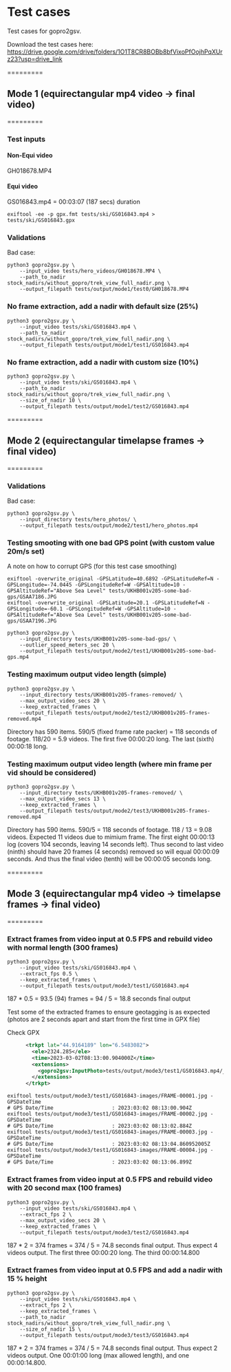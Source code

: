 # Test cases

Test cases for gopro2gsv.

Download the test cases here: https://drive.google.com/drive/folders/1O1T8CR8BOBb8bfVixoPfOojhPqXUrz23?usp=drive_link

=========

## Mode 1 (equirectangular mp4 video -> final video)

=========

### Test inputs

#### Non-Equi video

GH018678.MP4

#### Equi video

GS016843.mp4 = 00:03:07 (187 secs) duration

```shell
exiftool -ee -p gpx.fmt tests/ski/GS016843.mp4 > tests/ski/GS016843.gpx
```

### Validations

Bad case:

```shell
python3 gopro2gsv.py \
	--input_video tests/hero_videos/GH018678.MP4 \
	--path_to_nadir stock_nadirs/without_gopro/trek_view_full_nadir.png \
	--output_filepath tests/output/mode1/test0/GH018678.MP4
```

### No frame extraction, add a nadir with default size (25%)

```shell
python3 gopro2gsv.py \
	--input_video tests/ski/GS016843.mp4 \
	--path_to_nadir stock_nadirs/without_gopro/trek_view_full_nadir.png \
	--output_filepath tests/output/mode1/test1/GS016843.mp4
```

### No frame extraction, add a nadir with custom size (10%)

```shell
python3 gopro2gsv.py \
	--input_video tests/ski/GS016843.mp4 \
	--path_to_nadir stock_nadirs/without_gopro/trek_view_full_nadir.png \
	--size_of_nadir 10 \
	--output_filepath tests/output/mode1/test2/GS016843.mp4
```

=========

## Mode 2 (equirectangular timelapse frames -> final video)

=========

### Validations

Bad case:

```shell
python3 gopro2gsv.py \
	--input_directory tests/hero_photos/ \
	--output_filepath tests/output/mode2/test1/hero_photos.mp4
```

### Testing smooting with one bad GPS point (with custom value 20m/s set)

A note on how to corrupt GPS (for this test case smoothing)

```shell
exiftool -overwrite_original -GPSLatitude=40.6892 -GPSLatitudeRef=N -GPSLongitude=-74.0445 -GPSLongitudeRef=W -GPSAltitude=10 -GPSAltitudeRef="Above Sea Level" tests/UKHB001v205-some-bad-gps/GSAA7186.JPG
exiftool -overwrite_original -GPSLatitude=20.1 -GPSLatitudeRef=N -GPSLongitude=-60.1 -GPSLongitudeRef=W -GPSAltitude=10 -GPSAltitudeRef="Above Sea Level" tests/UKHB001v205-some-bad-gps/GSAA7196.JPG
```

```shell
python3 gopro2gsv.py \
	--input_directory tests/UKHB001v205-some-bad-gps/ \
	--outlier_speed_meters_sec 20 \
	--output_filepath tests/output/mode2/test1/UKHB001v205-some-bad-gps.mp4
```

### Testing maximum output video length (simple)

```shell
python3 gopro2gsv.py \
	--input_directory tests/UKHB001v205-frames-removed/ \
	--max_output_video_secs 20 \
	--keep_extracted_frames \
	--output_filepath tests/output/mode2/test2/UKHB001v205-frames-removed.mp4
```

Directory has 590 items. 590/5 (fixed frame rate packer) = 118 seconds of footage. 118/20 = 5.9 videos. The first five 00:00:20 long. The last (sixth) 00:00:18 long.

### Testing maximum output video length (where min frame per vid should be considered)

```shell
python3 gopro2gsv.py \
	--input_directory tests/UKHB001v205-frames-removed/ \
	--max_output_video_secs 13 \
	--keep_extracted_frames \
	--output_filepath tests/output/mode2/test3/UKHB001v205-frames-removed.mp4
```

Directory has 590 items. 590/5 = 118 seconds of footage. 118 / 13 = 9.08 videos. Expected 11 videos due to mimium frame. The first eight 00:00:13 log (covers 104 seconds, leaving 14 seconds left). Thus second to last video (ninth) should have 20 frames (4 seconds) removed so will equal 00:00:09 seconds. And thus the final video (tenth) will be 00:00:05 seconds long.

=========

## Mode 3 (equirectangular mp4 video -> timelapse frames -> final video)

=========


### Extract frames from video input at 0.5 FPS and rebuild video with normal length (300 frames)

```shell
python3 gopro2gsv.py \
	--input_video tests/ski/GS016843.mp4 \
	--extract_fps 0.5 \
	--keep_extracted_frames \
	--output_filepath tests/output/mode3/test1/GS016843.mp4
```

187 * 0.5 = 93.5 (94) frames = 94 / 5 = 18.8 seconds final output

Test some of the extracted frames to ensure geotagging is as expected (photos are 2 seconds apart and start from the first time in GPX file)

Check GPX

```xml
      <trkpt lat="44.9164189" lon="6.5483082">
        <ele>2324.285</ele>
        <time>2023-03-02T08:13:00.904000Z</time>
        <extensions>
          <gopro2gsv:InputPhoto>tests/output/mode3/test1/GS016843.mp4/_preprocessing/FRAME-00001.jpg</gopro2gsv:InputPhoto>
        </extensions>
      </trkpt>
```

```shell
exiftool tests/output/mode3/test1/GS016843-images/FRAME-00001.jpg -GPSDateTime
# GPS Date/Time                   : 2023:03:02 08:13:00.904Z
exiftool tests/output/mode3/test1/GS016843-images/FRAME-00002.jpg -GPSDateTime
# GPS Date/Time                   : 2023:03:02 08:13:02.884Z
exiftool tests/output/mode3/test1/GS016843-images/FRAME-00003.jpg -GPSDateTime
# GPS Date/Time                   : 2023:03:02 08:13:04.860952005Z
exiftool tests/output/mode3/test1/GS016843-images/FRAME-00004.jpg -GPSDateTime
# GPS Date/Time                   : 2023:03:02 08:13:06.899Z
```

### Extract frames from video input at 0.5 FPS and rebuild video with 20 second max (100 frames)

```shell
python3 gopro2gsv.py \
	--input_video tests/ski/GS016843.mp4 \
	--extract_fps 2 \
	--max_output_video_secs 20 \
	--keep_extracted_frames \
	--output_filepath tests/output/mode3/test2/GS016843.mp4
```


187 * 2 = 374 frames = 374 / 5 = 74.8 seconds final output. Thus expect 4 videos output. The first three 00:00:20 long. The third 00:00:14.800 

### Extract frames from video input at 0.5 FPS and add a nadir with 15 % height

```shell
python3 gopro2gsv.py \
	--input_video tests/ski/GS016843.mp4 \
	--extract_fps 2 \
	--keep_extracted_frames \
	--path_to_nadir stock_nadirs/without_gopro/trek_view_full_nadir.png \
	--size_of_nadir 15 \
	--output_filepath tests/output/mode3/test3/GS016843.mp4
```

187 * 2 = 374 frames = 374 / 5 = 74.8 seconds final output. Thus expect 2 videos output. One 00:01:00 long (max allowed length), and one 00:00:14.800.




